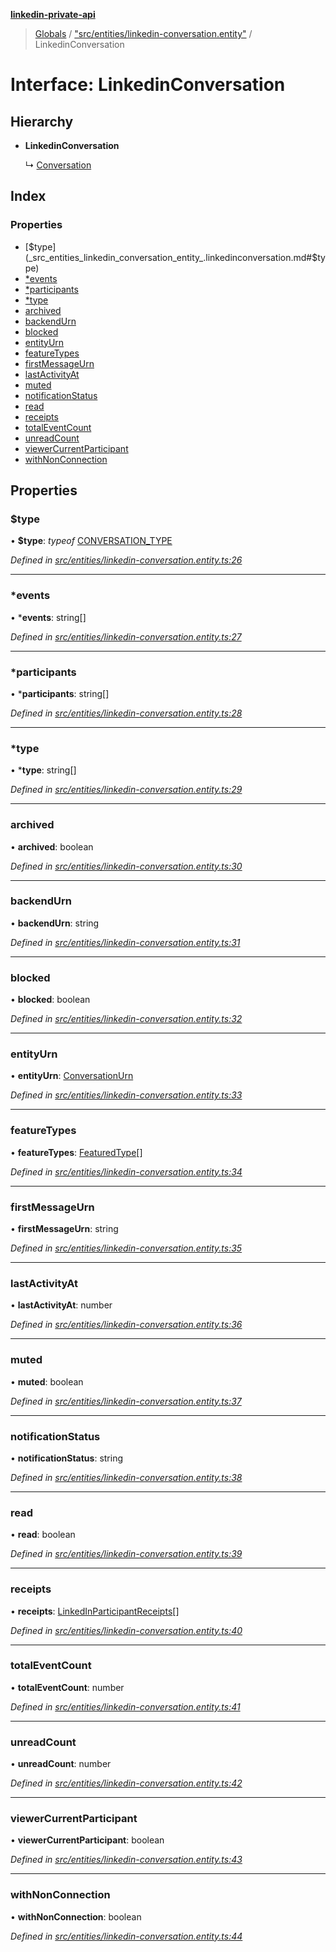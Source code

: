 **[linkedin-private-api](../README.md)**

> [Globals](../globals.md) / ["src/entities/linkedin-conversation.entity"](../modules/_src_entities_linkedin_conversation_entity_.md) / LinkedinConversation

# Interface: LinkedinConversation

## Hierarchy

* **LinkedinConversation**

  ↳ [Conversation](_src_entities_conversation_entity_.conversation.md)

## Index

### Properties

* [$type](_src_entities_linkedin_conversation_entity_.linkedinconversation.md#$type)
* [*events](_src_entities_linkedin_conversation_entity_.linkedinconversation.md#*events)
* [*participants](_src_entities_linkedin_conversation_entity_.linkedinconversation.md#*participants)
* [*type](_src_entities_linkedin_conversation_entity_.linkedinconversation.md#*type)
* [archived](_src_entities_linkedin_conversation_entity_.linkedinconversation.md#archived)
* [backendUrn](_src_entities_linkedin_conversation_entity_.linkedinconversation.md#backendurn)
* [blocked](_src_entities_linkedin_conversation_entity_.linkedinconversation.md#blocked)
* [entityUrn](_src_entities_linkedin_conversation_entity_.linkedinconversation.md#entityurn)
* [featureTypes](_src_entities_linkedin_conversation_entity_.linkedinconversation.md#featuretypes)
* [firstMessageUrn](_src_entities_linkedin_conversation_entity_.linkedinconversation.md#firstmessageurn)
* [lastActivityAt](_src_entities_linkedin_conversation_entity_.linkedinconversation.md#lastactivityat)
* [muted](_src_entities_linkedin_conversation_entity_.linkedinconversation.md#muted)
* [notificationStatus](_src_entities_linkedin_conversation_entity_.linkedinconversation.md#notificationstatus)
* [read](_src_entities_linkedin_conversation_entity_.linkedinconversation.md#read)
* [receipts](_src_entities_linkedin_conversation_entity_.linkedinconversation.md#receipts)
* [totalEventCount](_src_entities_linkedin_conversation_entity_.linkedinconversation.md#totaleventcount)
* [unreadCount](_src_entities_linkedin_conversation_entity_.linkedinconversation.md#unreadcount)
* [viewerCurrentParticipant](_src_entities_linkedin_conversation_entity_.linkedinconversation.md#viewercurrentparticipant)
* [withNonConnection](_src_entities_linkedin_conversation_entity_.linkedinconversation.md#withnonconnection)

## Properties

### $type

•  **$type**: *typeof* [CONVERSATION\_TYPE](../modules/_src_entities_linkedin_conversation_entity_.md#conversation_type)

*Defined in [src/entities/linkedin-conversation.entity.ts:26](https://github.com/cosiall/linkedin-private-api/blob/e4e3ce2/src/entities/linkedin-conversation.entity.ts#L26)*

___

### *events

•  ***events**: string[]

*Defined in [src/entities/linkedin-conversation.entity.ts:27](https://github.com/cosiall/linkedin-private-api/blob/e4e3ce2/src/entities/linkedin-conversation.entity.ts#L27)*

___

### *participants

•  ***participants**: string[]

*Defined in [src/entities/linkedin-conversation.entity.ts:28](https://github.com/cosiall/linkedin-private-api/blob/e4e3ce2/src/entities/linkedin-conversation.entity.ts#L28)*

___

### *type

•  ***type**: string[]

*Defined in [src/entities/linkedin-conversation.entity.ts:29](https://github.com/cosiall/linkedin-private-api/blob/e4e3ce2/src/entities/linkedin-conversation.entity.ts#L29)*

___

### archived

•  **archived**: boolean

*Defined in [src/entities/linkedin-conversation.entity.ts:30](https://github.com/cosiall/linkedin-private-api/blob/e4e3ce2/src/entities/linkedin-conversation.entity.ts#L30)*

___

### backendUrn

•  **backendUrn**: string

*Defined in [src/entities/linkedin-conversation.entity.ts:31](https://github.com/cosiall/linkedin-private-api/blob/e4e3ce2/src/entities/linkedin-conversation.entity.ts#L31)*

___

### blocked

•  **blocked**: boolean

*Defined in [src/entities/linkedin-conversation.entity.ts:32](https://github.com/cosiall/linkedin-private-api/blob/e4e3ce2/src/entities/linkedin-conversation.entity.ts#L32)*

___

### entityUrn

•  **entityUrn**: [ConversationUrn](../modules/_src_entities_linkedin_conversation_entity_.md#conversationurn)

*Defined in [src/entities/linkedin-conversation.entity.ts:33](https://github.com/cosiall/linkedin-private-api/blob/e4e3ce2/src/entities/linkedin-conversation.entity.ts#L33)*

___

### featureTypes

•  **featureTypes**: [FeaturedType](../enums/_src_entities_linkedin_conversation_entity_.featuredtype.md)[]

*Defined in [src/entities/linkedin-conversation.entity.ts:34](https://github.com/cosiall/linkedin-private-api/blob/e4e3ce2/src/entities/linkedin-conversation.entity.ts#L34)*

___

### firstMessageUrn

•  **firstMessageUrn**: string

*Defined in [src/entities/linkedin-conversation.entity.ts:35](https://github.com/cosiall/linkedin-private-api/blob/e4e3ce2/src/entities/linkedin-conversation.entity.ts#L35)*

___

### lastActivityAt

•  **lastActivityAt**: number

*Defined in [src/entities/linkedin-conversation.entity.ts:36](https://github.com/cosiall/linkedin-private-api/blob/e4e3ce2/src/entities/linkedin-conversation.entity.ts#L36)*

___

### muted

•  **muted**: boolean

*Defined in [src/entities/linkedin-conversation.entity.ts:37](https://github.com/cosiall/linkedin-private-api/blob/e4e3ce2/src/entities/linkedin-conversation.entity.ts#L37)*

___

### notificationStatus

•  **notificationStatus**: string

*Defined in [src/entities/linkedin-conversation.entity.ts:38](https://github.com/cosiall/linkedin-private-api/blob/e4e3ce2/src/entities/linkedin-conversation.entity.ts#L38)*

___

### read

•  **read**: boolean

*Defined in [src/entities/linkedin-conversation.entity.ts:39](https://github.com/cosiall/linkedin-private-api/blob/e4e3ce2/src/entities/linkedin-conversation.entity.ts#L39)*

___

### receipts

•  **receipts**: [LinkedInParticipantReceipts](_src_entities_linkedin_conversation_entity_.linkedinparticipantreceipts.md)[]

*Defined in [src/entities/linkedin-conversation.entity.ts:40](https://github.com/cosiall/linkedin-private-api/blob/e4e3ce2/src/entities/linkedin-conversation.entity.ts#L40)*

___

### totalEventCount

•  **totalEventCount**: number

*Defined in [src/entities/linkedin-conversation.entity.ts:41](https://github.com/cosiall/linkedin-private-api/blob/e4e3ce2/src/entities/linkedin-conversation.entity.ts#L41)*

___

### unreadCount

•  **unreadCount**: number

*Defined in [src/entities/linkedin-conversation.entity.ts:42](https://github.com/cosiall/linkedin-private-api/blob/e4e3ce2/src/entities/linkedin-conversation.entity.ts#L42)*

___

### viewerCurrentParticipant

•  **viewerCurrentParticipant**: boolean

*Defined in [src/entities/linkedin-conversation.entity.ts:43](https://github.com/cosiall/linkedin-private-api/blob/e4e3ce2/src/entities/linkedin-conversation.entity.ts#L43)*

___

### withNonConnection

•  **withNonConnection**: boolean

*Defined in [src/entities/linkedin-conversation.entity.ts:44](https://github.com/cosiall/linkedin-private-api/blob/e4e3ce2/src/entities/linkedin-conversation.entity.ts#L44)*
